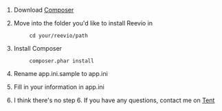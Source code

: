 1. Download [Composer](http://getcomposer.org)

2. Move into the folder you'd like to install Reevio in 

			cd your/reevio/path
			
3. Install Composer

			composer.phar install
			
4. Rename app.ini.sample to app.ini
5. Fill in your information in app.ini
6. I think there's no step 6. If you have any questions, contact me on [Tent](https://cacauu.tent.is)